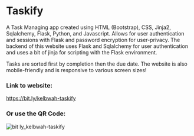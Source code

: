 # Taskify
A Task Managing app created using HTML (Bootstrap), CSS, Jinja2, Sqlalchemy, Flask, Python, and Javascript. Allows for user authentication and sessions with Flask and password encryption for user-privacy.
The backend of this website uses Flask and Sqlalchemy for user authentication and uses a bit of jinja for scripting with the Flask environment.

Tasks are sorted first by completion then the due date. The website is also mobile-friendly and is responsive to various screen sizes! 

### Link to website: 
https://bit.ly/kelbwah-taskify

### Or use the QR Code:
![bit ly_kelbwah-taskify](https://github.com/kelbwah/Taskify/assets/124933520/30ccf0ba-dd81-43b1-a2b3-fc559790c7a8)





  
